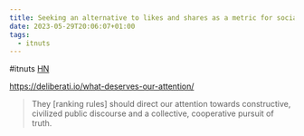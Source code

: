 ```yaml
---
title: Seeking an alternative to likes and shares as a metric for social good
date: 2023-05-29T20:06:07+01:00
tags:
  - itnuts
---
```

\#itnuts [HN](https://deliberati.io/what-deserves-our-attention/)

https://deliberati.io/what-deserves-our-attention/

> They \[ranking rules] should direct our attention towards constructive, civilized public discourse and a collective, cooperative pursuit of truth.
